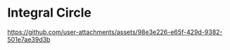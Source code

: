 # Integral Circle


https://github.com/user-attachments/assets/98e3e226-e65f-429d-9382-501e7ae39d3b

